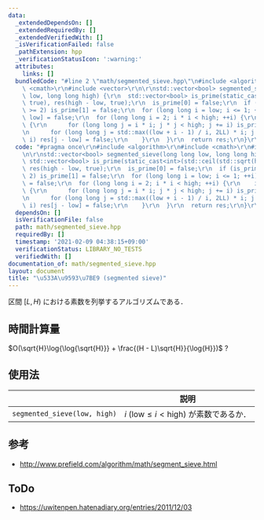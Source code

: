 ```yaml
---
data:
  _extendedDependsOn: []
  _extendedRequiredBy: []
  _extendedVerifiedWith: []
  _isVerificationFailed: false
  _pathExtension: hpp
  _verificationStatusIcon: ':warning:'
  attributes:
    links: []
  bundledCode: "#line 2 \"math/segmented_sieve.hpp\"\n#include <algorithm>\r\n#include\
    \ <cmath>\r\n#include <vector>\r\n\r\nstd::vector<bool> segmented_sieve(long long\
    \ low, long long high) {\r\n  std::vector<bool> is_prime(static_cast<int>(std::ceil(std::sqrt(high))),\
    \ true), res(high - low, true);\r\n  is_prime[0] = false;\r\n  if (is_prime.size()\
    \ >= 2) is_prime[1] = false;\r\n  for (long long i = low; i <= 1; ++i) res[i -\
    \ low] = false;\r\n  for (long long i = 2; i * i < high; ++i) {\r\n    if (is_prime[i])\
    \ {\r\n      for (long long j = i * i; j * j < high; j += i) is_prime[j] = false;\r\
    \n      for (long long j = std::max((low + i - 1) / i, 2LL) * i; j < high; j +=\
    \ i) res[j - low] = false;\r\n    }\r\n  }\r\n  return res;\r\n}\r\n"
  code: "#pragma once\r\n#include <algorithm>\r\n#include <cmath>\r\n#include <vector>\r\
    \n\r\nstd::vector<bool> segmented_sieve(long long low, long long high) {\r\n \
    \ std::vector<bool> is_prime(static_cast<int>(std::ceil(std::sqrt(high))), true),\
    \ res(high - low, true);\r\n  is_prime[0] = false;\r\n  if (is_prime.size() >=\
    \ 2) is_prime[1] = false;\r\n  for (long long i = low; i <= 1; ++i) res[i - low]\
    \ = false;\r\n  for (long long i = 2; i * i < high; ++i) {\r\n    if (is_prime[i])\
    \ {\r\n      for (long long j = i * i; j * j < high; j += i) is_prime[j] = false;\r\
    \n      for (long long j = std::max((low + i - 1) / i, 2LL) * i; j < high; j +=\
    \ i) res[j - low] = false;\r\n    }\r\n  }\r\n  return res;\r\n}\r\n"
  dependsOn: []
  isVerificationFile: false
  path: math/segmented_sieve.hpp
  requiredBy: []
  timestamp: '2021-02-09 04:38:15+09:00'
  verificationStatus: LIBRARY_NO_TESTS
  verifiedWith: []
documentation_of: math/segmented_sieve.hpp
layout: document
title: "\u533A\u9593\u7BE9 (segmented sieve)"
---
```


区間 $[L, H)$ における素数を列挙するアルゴリズムである．


## 時間計算量

$O(\sqrt{H}\log{\log{\sqrt{H}}} + \frac{(H - L)\sqrt{H}}{\log{H}})$ ?


## 使用法

||説明|
|:--:|:--:|
|`segmented_sieve(low, high)`|$i \ (\mathrm{low} \leq i < \mathrm{high})$ が素数であるか．|


## 参考

- http://www.prefield.com/algorithm/math/segment_sieve.html


## ToDo

- https://uwitenpen.hatenadiary.org/entries/2011/12/03
